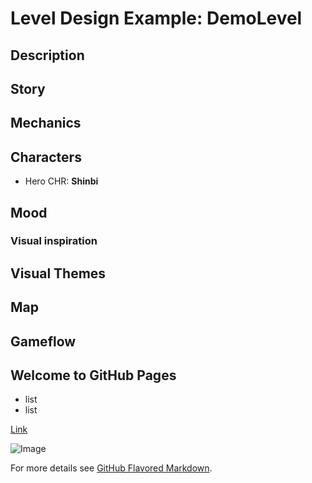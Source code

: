 # Level Design Example: DemoLevel


## Description

## Story

## Mechanics

## Characters
* Hero CHR: **Shinbi**

## Mood
### Visual inspiration

## Visual Themes

## Map

## Gameflow

## Welcome to GitHub Pages

- list
- list

[Link](url)

![Image](url)


For more details see [GitHub Flavored Markdown](https://guides.github.com/features/mastering-markdown/).
